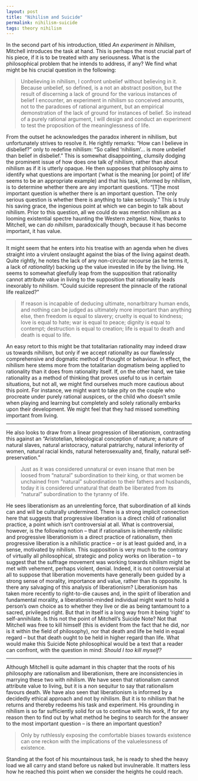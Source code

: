 ```yaml
---
layout: post
title: "Nihilism and Suicide"
permalink: nihilism-suicide
tags: theory nihilism
---
```


In the second part of his introduction, titled *An experiment in Nihilism*, Mitchell introduces the task at hand. This is perhaps the most crucial part of his piece, if it is to be treated with any seriousness. What is the philosophical problem that he intends to address, if any? We find what might be his crucial question in the following:

> Unbelieving in nihilism, I confront unbelief without believing in it. Because unbelief, so defined, is a not an abstract position, but the result of discerning a lack of ground for the various instances of belief I encounter, an experiment in nihilism so conceived amounts, not to the paradoxes of rational argument, but an empirical demonstration of the lack of ground for instances of belief. So instead of a purely rational argument, I will design and conduct an experiment to test the proposition of the meaninglessness of life.

From the outset he acknowledges the paradox inherent in nihilism, but unfortunately strives to resolve it. He rightly remarks: “How can I believe in disbelief?” only to redefine nihilism: “So called ‘nihilism’… is more unbelief than belief in disbelief.” This is somewhat disappointing, clumsily dodging the prominent issue of how does one talk *of* nihilism, rather than about nihilism as if it is utterly opaque. He then supposes that philosophy aims to identify what questions are important (‘what is the meaning [or point] of life’ seems to be an appropriate example) and that his task, informed by nihilism, is to determine whether there are any important questions. “[T]he most important question is whether there is an important question. The only serious question is whether there is anything to take seriously.” This is truly his saving grace, the ingenious point at which we can begin to talk about nihilism. Prior to this question, all we could do was mention nihilism as a looming existential spectre haunting the Western zeitgeist. Now, thanks to Mitchell, we can *do nihilism*, paradoxically though, because it has become important, it has value.

<hr>

It might seem that he enters into his treatise with an agenda when he dives straight into a virulent onslaught against the bias of the living against death. Quite rightly, he notes the lack of any non-circular recourse (as he terms it, a lack of *rationality*) backing up the value invested in life by the living. He seems to somewhat gleefully leap from the supposition that rationality cannot attribute value in living to the supposition that rationality leads inexorably to nihilism. “Could suicide represent the pinnacle of the rational life realized?”

> If reason is incapable of deducing ultimate, nonarbitrary human ends, and nothing can be judged as ultimately more important than anything else, then freedom is equal to slavery; cruelty is equal to kindness; love is equal to hate; war is equal to peace; dignity is equal to contempt; destruction is equal to creation; life is equal to death and death is equal to life.

An easy retort to this might be that totalitarian rationality may indeed draw us towards nihilism, but only if we accept rationality as our flawlessly comprehensive and dogmatic method of thought or behaviour. In effect, the nihilism here stems more from the totalitarian dogmatism being applied to rationality than it does from rationality itself. If, on the other hand, we take rationality as a method of thinking that proves useful to us in certain situations, but not all, we might find ourselves much more cautious about this point. For instance, we might want to take pity on the couple who procreate under purely rational auspices, or the child who doesn’t smile when playing and learning but completely and solely rationally embarks upon their development. We might feel that they had missed something important from living.

<hr>

He also looks to draw from a linear progression of liberationism, contrasting this against an “Aristotelian, teleological conception of nature; a nature of natural slaves, natural aristocracy, natural patriarchy, natural inferiority of women, natural racial kinds, natural heterosexuality and, finally, natural self-preservation.”

> Just as it was considered unnatural or even insane that men be loosed from “natural” subordination to their king, or that women be unchained from “natural” subordination to their fathers and husbands, today it is considered unnatural that death be liberated from its “natural” subordination to the tyranny of life.

He sees liberationism as an unrelenting force, that subordination of all kinds can and will be culturally undermined. There is a strong implicit connection here that suggests that progressive liberation is a direct child of rationalist practice, a point which isn’t controversial at all. What is controversial, however, is the following notion – that if rationalism is inherently nihilistic and progressive liberationism is a direct practice of rationalism, then progressive liberation is a nihilistic practice – or is at least guided and, in a sense, motivated by nihilism. This supposition is very much to the contrary of virtually all philosophical, strategic and policy works on liberation – to suggest that the suffrage movement was working towards nihilism might be met with vehement, perhaps violent, denial. Indeed, it is not controversial at all to suppose that liberation movements have generally been guided by a strong sense of morality, importance and value, rather than its opposite. Is there any salvaging of this analysis of liberationism? Liberationism has taken more recently to right-to-die causes and, in the spirit of liberation and fundamental morality, a liberationist-minded individual might want to hold a person’s own choice as to whether they live or die as being tantamount to a sacred, privileged right. But that in itself is a long way from it being ‘right’ to self-annihilate. Is this not the point of Mitchell’s Suicide Note? Not that Mitchell was free to kill himself (this is evident from the fact that he did, nor is it within the field of philosophy), nor that death and life be held in equal regard – but that death ought to be held in higher regard than life. What would make this Suicide Note philosophical would be a text that a reader can confront, with the question in mind: *Should I too kill myself?*

<hr>

Although Mitchell is quite adamant in this chapter that the roots of his philosophy are rationalism and liberationism, there are inconsistencies in marrying these two with nihilism. We have seen that rationalism cannot attribute value to living, but it is a non sequitur to say that rationalism favours death. We have also seen that liberationism is informed by a decidedly ethical approach and not by nihilism. But it is to nihilism that he returns and thereby redeems his task and experiment. His grounding in nihilism is so far sufficiently solid for us to continue with his work, if for any reason then to find out by what method he begins to search for the answer to the most important question – is there an important question?

> Only by ruthlessly exposing the comfortable biases towards existence can one reckon with the implications of the valuelessness of existence.

Standing at the foot of his mountainous task, he is ready to shed the heavy load we all carry and stand before us naked but invulnerable. It matters less how he reached this point when we consider the heights he could reach.
